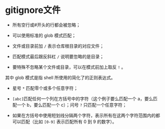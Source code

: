 # gitignore文件

- 所有空行或#开头的行都会被忽略；

- 可以使用标准的 glob 模式匹配；

- 文件或目录前加 `/` 表示仓库根目录的对应文件；

- 匹配模式最后跟反斜杠 `/` 说明要忽略的是目录；

- 要特殊不忽略某个文件或目录，可以在模式前加上取反 `!` 。

其中 glob 模式是指 shell 所使用的简化了的正则表达式。 

- 星号 `*` 匹配零个或多个任意字符；

- `[abc]`匹配任何一个列在方括号中的字符（这个例子要么匹配一个 a，要么匹配一个 b，要么匹配一个 c）；问号 `?` 只匹配一个任意字符；

- 如果在方括号中使用短划线分隔两个字符，表示所有在这两个字符范围内的都可以匹配（比如 `[0-9]` 表示匹配所有 0 到 9 的数字）。

